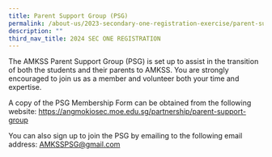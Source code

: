 ```yaml
---
title: Parent Support Group (PSG)
permalink: /about-us/2023-secondary-one-registration-exercise/parent-support-group-psg/
description: ""
third_nav_title: 2024 SEC ONE REGISTRATION
---
```

The AMKSS Parent Support Group (PSG) is set up to assist in the transition of both the students and their parents to AMKSS. You are strongly encouraged to join us as a member and volunteer both your time and expertise.&nbsp;

A copy of the PSG Membership Form can be obtained from the following website: 
<a href="/partnership/parent-support-group"><font color="#62C183">https://angmokiosec.moe.edu.sg/partnership/parent-support-group</font></a>

You can also sign up to join the PSG by emailing to the following email address: <a href="mailto:AMKSSPSG@gmail.com"><font color="#62C183">AMKSSPSG@gmail.com</font></a>